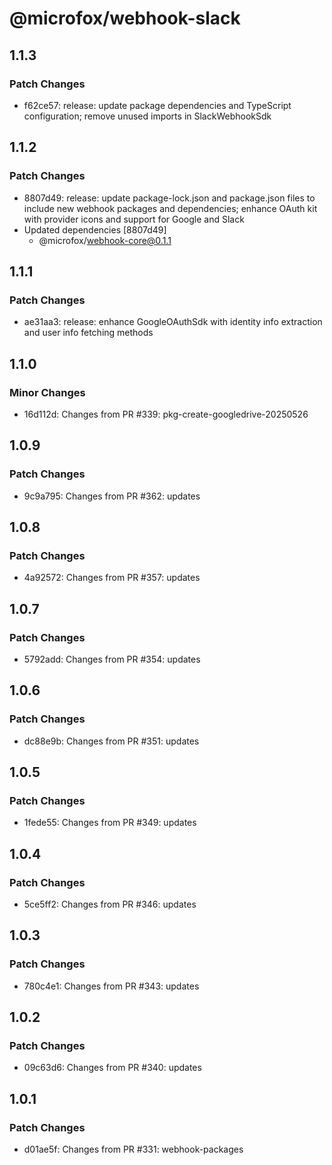 # @microfox/webhook-slack

## 1.1.3

### Patch Changes

- f62ce57: release: update package dependencies and TypeScript configuration; remove unused imports in SlackWebhookSdk

## 1.1.2

### Patch Changes

- 8807d49: release: update package-lock.json and package.json files to include new webhook packages and dependencies; enhance OAuth kit with provider icons and support for Google and Slack
- Updated dependencies [8807d49]
  - @microfox/webhook-core@0.1.1

## 1.1.1

### Patch Changes

- ae31aa3: release: enhance GoogleOAuthSdk with identity info extraction and user info fetching methods

## 1.1.0

### Minor Changes

- 16d112d: Changes from PR #339: pkg-create-googledrive-20250526

## 1.0.9

### Patch Changes

- 9c9a795: Changes from PR #362: updates

## 1.0.8

### Patch Changes

- 4a92572: Changes from PR #357: updates

## 1.0.7

### Patch Changes

- 5792add: Changes from PR #354: updates

## 1.0.6

### Patch Changes

- dc88e9b: Changes from PR #351: updates

## 1.0.5

### Patch Changes

- 1fede55: Changes from PR #349: updates

## 1.0.4

### Patch Changes

- 5ce5ff2: Changes from PR #346: updates

## 1.0.3

### Patch Changes

- 780c4e1: Changes from PR #343: updates

## 1.0.2

### Patch Changes

- 09c63d6: Changes from PR #340: updates

## 1.0.1

### Patch Changes

- d01ae5f: Changes from PR #331: webhook-packages

